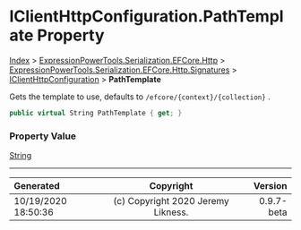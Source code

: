 ﻿# IClientHttpConfiguration.PathTemplate Property

[Index](../index.md) > [ExpressionPowerTools.Serialization.EFCore.Http](ExpressionPowerTools.Serialization.EFCore.Http.a.md) > [ExpressionPowerTools.Serialization.EFCore.Http.Signatures](ExpressionPowerTools.Serialization.EFCore.Http.Signatures.n.md) > [IClientHttpConfiguration](ExpressionPowerTools.Serialization.EFCore.Http.Signatures.IClientHttpConfiguration.i.md) > **PathTemplate**

Gets the template to use, defaults to `/efcore/{context}/{collection}` .

```csharp
public virtual String PathTemplate { get; }
```

### Property Value

 [String](https://docs.microsoft.com/dotnet/api/system.string) 


---

| Generated | Copyright | Version |
| :-- | :-: | --: |
| 10/19/2020 18:50:36 | (c) Copyright 2020 Jeremy Likness. | 0.9.7-beta |
